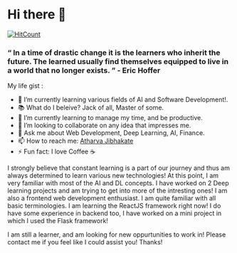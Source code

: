 # Hi there 👋

[![HitCount](http://hits.dwyl.com/atharvagj-ai/atharvagj-ai.svg)](http://hits.dwyl.com/atharvagj-ai/atharvagj-ai)

### “ In a time of drastic change it is the learners who inherit the future. The learned usually find themselves equipped to live in a world that no longer exists. ” - Eric Hoffer

My life gist :

- 🔭 I’m currently learning various fields of AI and Software Development!.
- 📚 What do I beleive? Jack of all, Master of some.
- 🌱 I’m currently learning to manage my time, and be productive.
- 👯 I’m looking to collaborate on any idea that impresses me.
- 💬 Ask me about Web Development, Deep Learning, AI, Finance.
- 📫 How to reach me: [Atharva Jibhakate](https://www.linkedin.com/atharva-jibhakate)
- ⚡ Fun fact: I love Coffee ☕

I strongly believe that constant learning is a part of our journey and thus am 
always determined to learn various new technologies! At this point, I am
very familiar with most of the AI and DL concepts. I have worked on 2 
Deep learning projects and am trying to get into more of the intresting ones!
I am also a frontend web development enthusiast. I am quite familiar with all 
basic terminologies. I am learning the ReactJS framework right now! I do have 
some experience in backend too, I have worked on a mini project in which I 
used the Flask framework!

I am still a learner, and am looking for new oppurtunities to work in! Please
contact me if you feel like I could assist you! Thanks!

